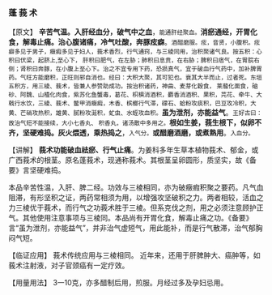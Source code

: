 ### 蓬   莪   术

【原文】 **辛苦气温。入肝经血分，破气中之血**，<small>能通肝经聚血。</small>**消瘀通经，开胃化食，解毒止痛。治心腹诸痛，冷气吐酸，奔豚痃癖**。<small>酒醋磨服。痃，音贤，小腹积。痃癖多见于男子，癥瘕多见于妇人，莪术香烈，行气通窍，与三棱同用，治积聚诸气良。按五积：心积曰伏梁，起脐上,至心下， 肝积曰肥气，在左胁；肺积曰息贲，在右胁；脾积曰痞气，在胃脘右侧；肾积曰奔豚，在小腹上至心下。治之不宜专用下药，恐损真气，宜于破血行气药中，加补脾胃药。气旺方能磨积，正旺则邪自消也。经曰：大积大聚，其可犯也。衰其大半而止，过者死。东垣五积方，用三棱、莪术，皆兼人参赞助成功。按治积诸药，神曲、麦芽化穀食， 莱菔化面食，硇砂、阿魏、山楂化肉食，紫苏化鱼蟹毒，葛花、枳椇消酒积，麝香消酒积、果积，芫花、牵牛、大戟行水饮，三棱、莪术、鳖甲消癥瘕，木香、槟榔行气滞，礞石、蛤粉攻痰积，巴豆攻冷积，大黄、芒硝攻热积，雄黄、腻粉攻涎积，虻虫、水蛭攻血积。</small>**虽为泄剂，亦能益气**。<small>王好古曰：故治气短不能接续，大小七香丸、 积香丸，诸汤散中多用之。</small>**根如生姜，莪生根下，似卵不齐，坚硬难捣。灰火煨透，乘热捣之**，<small>入气分。</small>**或醋磨酒磨，或煮熟用**。<small>入血分。</small>             



【讲解】 **莪术功能破血祛瘀、行气止痛**。为姜科多年生草本植物莪术、郁金，或广西莪术的根茎。原名蓬莪术，现通称莪术。其根茎呈卵圆形，质坚实，故《备要》言坚硬难捣。



本品辛苦性温，入肝、脾二经。功效与三棱相同，亦为破癥瘕积聚之要药。凡气血阻滞，有形坚积之证，两药常相须为用，以增强攻坚破积之力。两者相较，活血之力三棱优于莪术，而行气之功莪术胜于三棱。但系克伐之剂，用之必须注意顾护正气。其他使用注意事项与三棱同。本品尚有开胃化食，解毒止痛之功。《备要》言“虽为泄剂，亦能益气”，并非治气虚短气，用此能补，而是行气散滞，治气郁胸闷气短。



【临证应用】 莪术传统应用与三棱相同。 近年来，还用于肝脾肿大、癌肿等，如莪术注射液，对子官颈癌有一定疗效。



【用量用法】 3一10克，亦多醋制后用，煎服。月经过多及孕妇忌用。